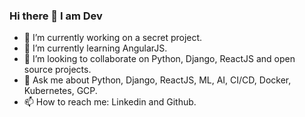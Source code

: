 ### Hi there 👋 I am Dev


<!-- **Dev121212/Dev121212** is a ✨ _special_ ✨ repository because its `README.md` (this file) appears on your GitHub profile. -->

<!-- Here are some ideas to get you started: -->

- 🔭 I’m currently working on a secret project.
- 🌱 I’m currently learning AngularJS.
- 👯 I’m looking to collaborate on Python, Django, ReactJS and open source projects.
- 💬 Ask me about Python, Django, ReactJS, ML, AI, CI/CD, Docker, Kubernetes, GCP.
- 📫 How to reach me: Linkedin and Github.
<!-- - 🤔 I’m looking for help with ... -->
<!-- - 😄 Pronouns: ... -->
<!-- - ⚡ Fun fact: ... -->

